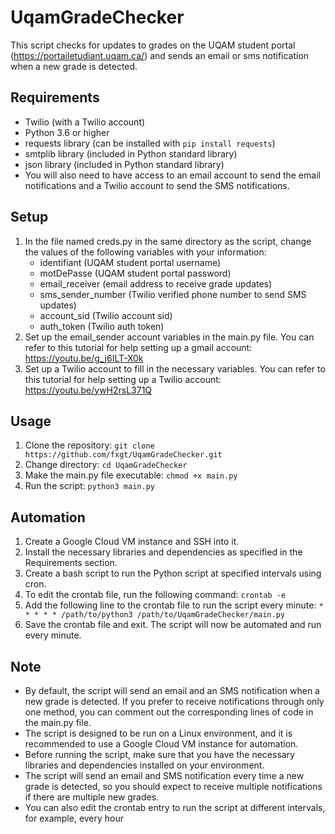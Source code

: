 UqamGradeChecker
================

This script checks for updates to grades on the UQAM student portal (<https://portailetudiant.uqam.ca/>) and sends an email or sms notification when a new grade is detected.

Requirements
------------

-   Twilio (with a Twilio account)
-   Python 3.6 or higher
-   requests library (can be installed with `pip install requests`)
-   smtplib library (included in Python standard library)
-   json library (included in Python standard library)
-   You will also need to have access to an email account to send the email notifications and a Twilio account to send the SMS notifications.

Setup
-----

1.  In the file named creds.py in the same directory as the script, change the values of the following variables with your information:
    -   identifiant (UQAM student portal username)
    -   motDePasse (UQAM student portal password)
    -   email_receiver (email address to receive grade updates)
    -   sms_sender_number (Twilio verified phone number to send SMS updates)
    -   account_sid (Twilio account sid)
    -   auth_token (Twilio auth token)
2.  Set up the email_sender account variables in the main.py file. You can refer to this tutorial for help setting up a gmail account: <https://youtu.be/g_j6ILT-X0k>
3.  Set up a Twilio account to fill in the necessary variables. You can refer to this tutorial for help setting up a Twilio account: <https://youtu.be/ywH2rsL371Q>

Usage
-----

1.  Clone the repository: `git clone https://github.com/fxgt/UqamGradeChecker.git`
2.  Change directory: `cd UqamGradeChecker`
3.  Make the main.py file executable: `chmod +x main.py`
4.  Run the script: `python3 main.py`

Automation
----------

1.  Create a Google Cloud VM instance and SSH into it.
2.  Install the necessary libraries and dependencies as specified in the Requirements section.
3.  Create a bash script to run the Python script at specified intervals using cron.
4.  To edit the crontab file, run the following command: `crontab -e`
5.  Add the following line to the crontab file to run the script every minute: `* * * * * /path/to/python3 /path/to/UqamGradeChecker/main.py`
6.  Save the crontab file and exit. The script will now be automated and run every minute.

Note
----

-   By default, the script will send an email and an SMS notification when a new grade is detected. If you prefer to receive notifications through only one method, you can comment out the corresponding lines of code in the main.py file.
-   The script is designed to be run on a Linux environment, and it is recommended to use a Google Cloud VM instance for automation.
-   Before running the script, make sure that you have the necessary libraries and dependencies installed on your environment.
-   The script will send an email and SMS notification every time a new grade is detected, so you should expect to receive multiple notifications if there are multiple new grades.
-   You can also edit the crontab entry to run the script at different intervals, for example, every hour
